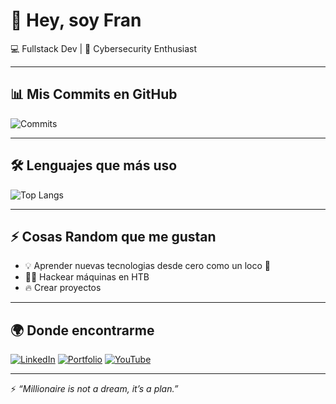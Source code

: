 # 👋 Hey, soy Fran

💻 Fullstack Dev | 🔐 Cybersecurity Enthusiast

---

## 📊 Mis Commits en GitHub
![Commits](https://github-readme-streak-stats.herokuapp.com?user=R1KT0&theme=tokyonight&hide_border=true)
<!--[GitHub Stats](https://github-readme-stats.vercel.app/api?username=R1KT0&show_icons=true&theme=tokyonight&hide_border=true&count_private=true)-->

---



## 🛠️ Lenguajes que más uso
![Top Langs](https://github-readme-stats.vercel.app/api/top-langs/?username=R1KT0&layout=compact&theme=tokyonight&hide_border=true)

---

## ⚡ Cosas Random que me gustan
- 💡 Aprender nuevas tecnologias desde cero como un loco 🧠  
- 🕵️‍♂️ Hackear máquinas en HTB  
- 🔥 Crear proyectos


---

## 🌍 Donde encontrarme
[![LinkedIn](https://img.shields.io/badge/LinkedIn-R1KT0-blue?style=flat&logo=linkedin)](https://www.linkedin.com/in/francisco-garao)
[![Portfolio](https://img.shields.io/badge/Portfolio-r1kt0.dev-red?style=flat&logo=firefox)](https://github.com/R1KT0/portfolio)
[![YouTube](https://img.shields.io/badge/YouTube-R1KT0-red?style=flat&logo=youtube)](https://youtube.com/tu-link)

---
⚡ *“Millionaire is not a dream, it’s a plan.”*

